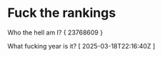 # Fuck the rankings

Who the hell am I?
{ 23768609 }

What fucking year is it?
[ 2025-03-18T22:16:40Z ]
